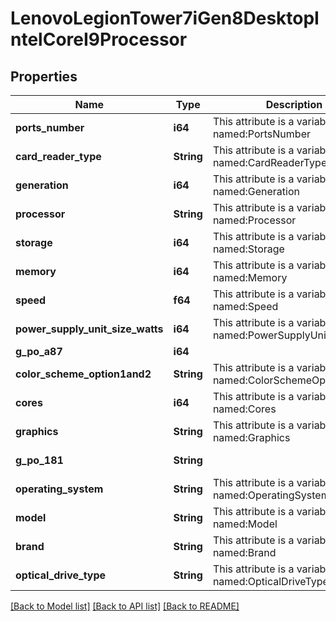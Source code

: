 # LenovoLegionTower7iGen8DesktopIntelCoreI9Processor

## Properties
Name | Type | Description | Notes
------------ | ------------- | ------------- | -------------
**ports_number** | **i64** | This attribute is a variable named:PortsNumber | [optional] [default to Some(0)]
**card_reader_type** | **String** | This attribute is a variable named:CardReaderType | [optional] [default to None]
**generation** | **i64** | This attribute is a variable named:Generation | [optional] [default to Some(0)]
**processor** | **String** | This attribute is a variable named:Processor | [optional] [default to None]
**storage** | **i64** | This attribute is a variable named:Storage | [optional] [default to Some(0)]
**memory** | **i64** | This attribute is a variable named:Memory | [optional] [default to Some(0)]
**speed** | **f64** | This attribute is a variable named:Speed | [optional] [default to None]
**power_supply_unit_size_watts** | **i64** | This attribute is a variable named:PowerSupplyUnitSizeWatts | [optional] [default to Some(0)]
**g_po_a87** | **i64** |  | [default to 2628]
**color_scheme_option1and2** | **String** | This attribute is a variable named:ColorSchemeOption1and2 | [optional] [default to None]
**cores** | **i64** | This attribute is a variable named:Cores | [optional] [default to Some(0)]
**graphics** | **String** | This attribute is a variable named:Graphics | [optional] [default to None]
**g_po_181** | **String** |  | [default to "2629".to_string()]
**operating_system** | **String** | This attribute is a variable named:OperatingSystem | [optional] [default to None]
**model** | **String** | This attribute is a variable named:Model | [optional] [default to None]
**brand** | **String** | This attribute is a variable named:Brand | [optional] [default to None]
**optical_drive_type** | **String** | This attribute is a variable named:OpticalDriveType | [optional] [default to None]

[[Back to Model list]](../README.md#documentation-for-models) [[Back to API list]](../README.md#documentation-for-api-endpoints) [[Back to README]](../README.md)


